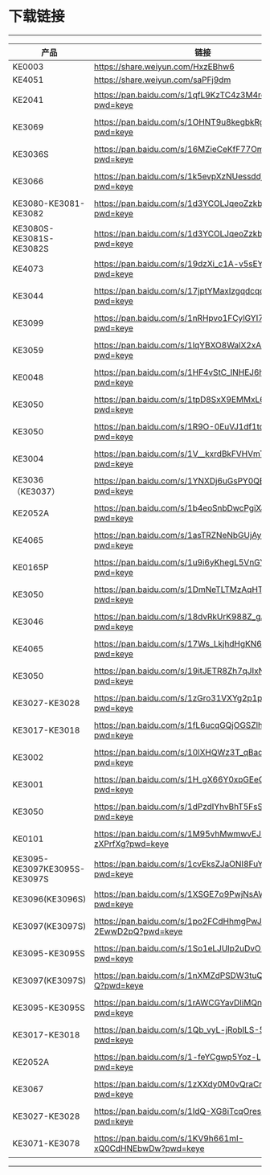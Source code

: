 # 下载链接
---


|产品|链接|提取码|
|-|-|-|
|KE0003|https://share.weiyun.com/HxzEBhw6||
|KE4051|https://share.weiyun.com/saPFj9dm||
|KE2041|https://pan.baidu.com/s/1qfL9KzTC4z3M4rqESNWhTQ?pwd=keye|提取码:keye|
|KE3069|https://pan.baidu.com/s/1OHNT9u8kegbkRgDqBigH5A?pwd=keye|提取码:keye|
|KE3036S|https://pan.baidu.com/s/16MZieCeKfF77OmoZ4H49CQ?pwd=keye|提取码:keye|
|KE3066|https://pan.baidu.com/s/1k5evpXzNUessddjiT1ZPCA?pwd=keye|提取码:keye|
|KE3080-KE3081-KE3082|https://pan.baidu.com/s/1d3YCOLJqeoZzkb8vJq9tRA?pwd=keye|提取码:keye|
|KE3080S-KE3081S-KE3082S|https://pan.baidu.com/s/1d3YCOLJqeoZzkb8vJq9tRA?pwd=keye|提取码:keye|
|KE4073|https://pan.baidu.com/s/19dzXi_c1A-v5sEYmWeQANQ?pwd=keye|提取码:keye|
|KE3044|https://pan.baidu.com/s/17jptYMaxIzgqdcqdeJe3cQ?pwd=keye|提取码:keye|
|KE3099|https://pan.baidu.com/s/1nRHpvo1FCylGYI7p3LXWpA?pwd=keye|提取码:keye|
|KE3059|https://pan.baidu.com/s/1lqYBXO8WalX2xABt0AYjeQ?pwd=keye|提取码:keye|
|KE0048|https://pan.baidu.com/s/1HF4vStC_INHEJ6hZNdRCdw?pwd=keye|提取码:keye|
|KE3050|https://pan.baidu.com/s/1tpD8SxX9EMMxL6lW0doLWg?pwd=keye|提取码:keye|
|KE3050|https://pan.baidu.com/s/1R9O-0EuVJ1df1tdjTUW7Mw?pwd=keye|提取码:keye|
|KE3004|https://pan.baidu.com/s/1V__kxrdBkFVHVmTvGNcw7g?pwd=keye|提取码:keye|
|KE3036（KE3037）|https://pan.baidu.com/s/1YNXDj6uGsPY0QB2TzHD21Q?pwd=keye|提取码:keye|
|KE2052A|https://pan.baidu.com/s/1b4eoSnbDwcPgiXaJjNUiZA?pwd=keye|提取码:keye|
|KE4065|https://pan.baidu.com/s/1asTRZNeNbGUjAyfyPK7D-A?pwd=keye|提取码:keye|
|KE0165P|https://pan.baidu.com/s/1u9i6yKhegL5VnGY5VvCf4A?pwd=keye|提取码:keye|
|KE3050|https://pan.baidu.com/s/1DmNeTLTMzAqHTiWUnqVqjA?pwd=keye|提取码:keye|
|KE3046|https://pan.baidu.com/s/18dvRkUrK988Z_gAFWTwA6A?pwd=keye|提取码:keye|
|KE4065|https://pan.baidu.com/s/17Ws_LkjhdHgKN6UBfSOz4w?pwd=keye|提取码:keye|
|KE3050|https://pan.baidu.com/s/19itJETR8Zh7qJIxNh0ebHQ?pwd=keye|提取码:keye|
|KE3027-KE3028|https://pan.baidu.com/s/1zGro31VXYg2p1pe3jVV90g?pwd=keye|提取码:keye|
|KE3017-KE3018|https://pan.baidu.com/s/1fL6ucqGQjOGSZlhaL9JGkQ?pwd=keye|提取码:keye|
|KE3002|https://pan.baidu.com/s/10lXHQWz3T_qBadzGLJKmKg?pwd=keye|提取码:keye|
|KE3001|https://pan.baidu.com/s/1H_gX66Y0xpGEeCT9Y6Pmbg?pwd=keye|提取码:keye|
|KE3050|https://pan.baidu.com/s/1dPzdIYhvBhT5FsSe0miWkA?pwd=keye|提取码:keye|
|KE0101|https://pan.baidu.com/s/1M95vhMwmwvEJbV-zXPrfXg?pwd=keye|提取码:keye|
|KE3095-KE3097KE3095S-KE3097S|https://pan.baidu.com/s/1cvEksZJaONI8FuY5nOyc6w?pwd=keye|提取码:keye|
|KE3096(KE3096S)|https://pan.baidu.com/s/1XSGE7o9PwjNsAW8nhBE2hw?pwd=keye|提取码:keye|
|KE3097(KE3097S)|https://pan.baidu.com/s/1po2FCdHhmgPwJ-2EwwD2pQ?pwd=keye|提取码:keye|
|KE3095-KE3095S|https://pan.baidu.com/s/1So1eLJUlp2uDvO7UGETmtw?pwd=keye|提取码:keye|
|KE3097(KE3097S)|https://pan.baidu.com/s/1nXMZdPSDW3tuQ2pQBk5R-Q?pwd=keye|提取码:keye|
|KE3095-KE3095S|https://pan.baidu.com/s/1rAWCGYavDIiMQntwvZnJKQ?pwd=keye|提取码:keye|
|KE3017-KE3018|https://pan.baidu.com/s/1Qb_vyL-jRobILS-5WKr4Ww?pwd=keye|提取码:keye|
|KE2052A|https://pan.baidu.com/s/1-feYCgwp5Yoz-LpYtvGloQ?pwd=keye|提取码:keye|
|KE3067|https://pan.baidu.com/s/1zXXdy0M0vQraCrfDTNZJrQ?pwd=keye|提取码:keye|
|KE3027-KE3028|https://pan.baidu.com/s/1IdQ-XG8iTcqOres8h0WFlQ?pwd=keye|提取码:keye|
|KE3071-KE3078|https://pan.baidu.com/s/1KV9h661mI-xQ0CdHNEbwDw?pwd=keye|提取码:keye|


























---


